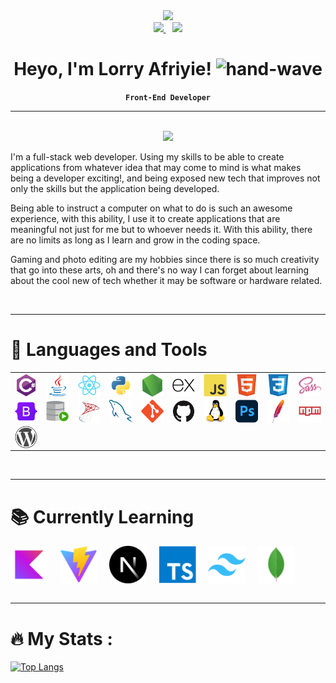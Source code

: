 <div align='center'>
    <img src="https://media.giphy.com/media/gjrYDwbjnK8x36xZIO/giphy.gif" width="200"/>
    <div id="badges">
        <a href='https://www.linkedin.com/in/lawrence-afriyie-9576b715a'>
            <img src="https://img.shields.io/badge/LinkedIn-blue?logo=linkedin&logoColor=white&style=for-the-badge" width="150"/>
        </a>
	&ensp;
     	<a href="mailto:lawrenceafriyie35@gmail.com">
        <img src="https://img.shields.io/badge/Gmail-red?logo=gmail&logoColor=white" width="110"/>
        </a>
    </div>
</div>

<h1 align="center">
    Heyo, I'm Lorry Afriyie!
    <img src="https://media.giphy.com/media/hvRJCLFzcasrR4ia7z/giphy.gif" width="28" alt="hand-wave" />
</h1>
<div align="center">

**`Front-End Developer`**

</div>

---

<br />

<div align='center'>
    <img src="https://media.giphy.com/media/v1.Y2lkPTc5MGI3NjExM3NocmphZzJ4djMxZms0MGNwem13bnVsc3ZzamRudm9rbzNmeXp6biZlcD12MV9pbnRlcm5hbF9naWZfYnlfaWQmY3Q9Zw/dWesBcTLavkZuG35MI/giphy.gif" width="300"/>
</div>
<div>
    <p>
        I'm a full-stack web developer. Using my skills to be able to create applications from whatever idea that may come to mind is what makes 
        being a developer exciting!, and being exposed new tech that improves not only the skills but the application being developed.
    </p>
    <p>
        Being able to instruct a computer on what to do is such an awesome experience, with this ability, I use it to create applications that are meaningful not just for me but to whoever needs it. 
        With this ability, there are no limits as long as I learn and grow in the coding space.
    </p>
    <p>
        Gaming and photo editing are my hobbies since there is so much creativity that go into these arts, 
        oh and there's no way I can forget about learning about the cool new 
        of tech whether it may be software or hardware related.
    </p>
    <br/>
</div>

---

<div>
    <h1>🧰 Languages and Tools</h1>
</div>
<table aling="center">
        <tr>
            <td><img align="center" alt="c-sharp" src="https://github.com/devicons/devicon/blob/master/icons/csharp/csharp-original.svg" width="100px"  /></td>
            <td><img align="center" alt="java" src="https://github.com/devicons/devicon/blob/master/icons/java/java-original.svg" width="100px"  /></td>
            <td><img align="center" alt="React" width="100px" src="https://github.com/devicons/devicon/blob/master/icons/react/react-original.svg" /></td>
            <td><img align="center" alt="Python" src="https://github.com/devicons/devicon/blob/master/icons/python/python-original.svg" width="100px" /></td>
	    <td><img align="center" alt="Node.js" width="100px" src="https://github.com/devicons/devicon/blob/master/icons/nodejs/nodejs-original.svg" /></td>
	    <td><img align="center" alt="Express.js" width="100px" src="https://github.com/devicons/devicon/blob/master/icons/express/express-original.svg" /></td>
	    <td><img align="center" alt="JavaScript" width="100px" src="https://github.com/devicons/devicon/blob/master/icons/javascript/javascript-original.svg" /></td>
            <td><img align="center" alt="HTML5" width="100px" src="https://github.com/devicons/devicon/blob/master/icons/html5/html5-original.svg" /></td>
            <td><img align="center" alt="CSS3" width="100px" src="https://github.com/devicons/devicon/blob/master/icons/css3/css3-original.svg" /></td>
            <td><img align="center" alt="Sass" width="100px" src="https://raw.githubusercontent.com/github/explore/80688e429a7d4ef2fca1e82350fe8e3517d3494d/topics/sass/sass.png" /></td>
        </tr>
        <tr>
	    <td><img align="center" alt="bootstrap" src="https://github.com/devicons/devicon/blob/master/icons/bootstrap/bootstrap-original.svg"  width="100px" /></td>
	    <td><img align="center" alt="SQLServer" width="100px" src="https://github.com/devicons/devicon/blob/master/icons/sqldeveloper/sqldeveloper-original.svg"/></td>
            <td><img align="center" alt="mssql" src="https://github.com/devicons/devicon/blob/master/icons/microsoftsqlserver/microsoftsqlserver-original.svg"  width="100px" /></td>
            <td><img align="center" alt="MySQL" width="100px" src="https://github.com/devicons/devicon/blob/master/icons/mysql/mysql-original.svg" /></td>
            <td><img align="center" alt="Git" width="100px" src="https://github.com/devicons/devicon/blob/master/icons/git/git-original.svg" /></td>
	    <td><img align="center" alt="GitHub" width="100px" src="https://github.com/devicons/devicon/blob/master/icons/github/github-original.svg" /></td>
	    <td><img align="center" alt="Linux" width="100px" src="https://github.com/devicons/devicon/blob/master/icons/linux/linux-original.svg"></td>
            <td><img align="center" src="https://github.com/devicons/devicon/blob/master/icons/photoshop/photoshop-original.svg" alt="Photoshop" width="100px" /></td>
	    <td><img align="center" alt="Apache" width="100px" src="https://github.com/devicons/devicon/blob/master/icons/apache/apache-original.svg" /></td>
	    <td><img align="center" alt="npm" width="100px" src="https://github.com/devicons/devicon/blob/master/icons/npm/npm-original-wordmark.svg" /></td>
        </tr>
            <td><img align="center" alt="wordpress" width="100px" src="https://github.com/devicons/devicon/blob/master/icons/wordpress/wordpress-plain.svg" /></td>
        <tr>  
        </tr>
    </table>
<br/>

---

<div>
    <h1>📚 Currently Learning</h1>
    <div>
        <img align="center" src="https://github.com/devicons/devicon/blob/master/icons/kotlin/kotlin-original.svg" width="60px" style="margin-right: 15px" alt="kotlin" />
        <img align="center" alt="Vite.js" src="https://github.com/devicons/devicon/blob/master/icons/vitejs/vitejs-original.svg" width="60px" style="margin-right: 15px" />
        <img align="center" alt="Next.js" src="https://github.com/devicons/devicon/blob/master/icons/nextjs/nextjs-original.svg" width="60px" style="margin-right: 15px" />
	<img align="center" alt="Next.js" src="https://github.com/devicons/devicon/blob/master/icons/typescript/typescript-plain.svg" width="60px" style="margin-right: 15px" />
        <img align="center" alt="Tailwind" src="https://github.com/devicons/devicon/blob/master/icons/tailwindcss/tailwindcss-original.svg" width="60px" style="margin-right: 15px" />
        <img align="center" alt="MongoDB" src="https://github.com/devicons/devicon/blob/master/icons/mongodb/mongodb-original.svg" width="60px" style="margin-right: 15px" />
    </div>
    <br/>
</div>

---
# :fire: My Stats :
[![Top Langs](https://github-readme-stats.vercel.app/api/top-langs/?username=LorryAfriyie&layout=compact&theme=vision-friendly-dark)](https://github.com/anuraghazra/github-readme-stats)

<!--
Here are some ideas to get you started:
- 🔭 I’m currently working on ...
- 🌱 I’m currently learning ...
- 👯 I’m looking to collaborate on ...
- 🤔 I’m looking for help with ...
- 💬 Ask me about ...
- 📫 How to reach me: ...
- 😄 Pronouns: ...
- ⚡ Fun fact: ...
-->

<!---
LorryAfriyie/LorryAfriyie is a ✨ special ✨ repository because its `README.md` (this file) appears on your GitHub profile.
You can click the Preview link to take a look at your changes.
--->
